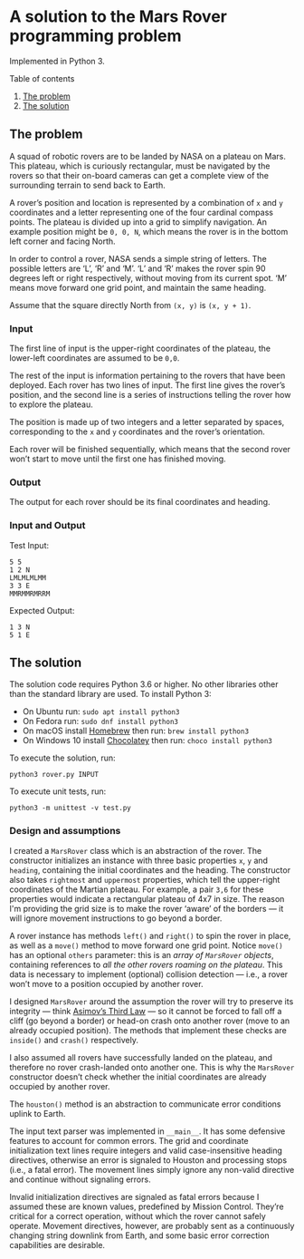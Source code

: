 # A solution to the Mars Rover programming problem

Implemented in Python 3.

Table of contents

1. [The problem](#the-problem)
2. [The solution](#the-solution)

## The problem

A squad of robotic rovers are to be landed by NASA on a plateau on Mars. This plateau, which is curiously rectangular, must be navigated by the rovers so that their on-board cameras can get a complete view of the surrounding terrain to send back to Earth.

A rover’s position and location is represented by a combination of `x` and `y` coordinates and a letter representing one of the four cardinal compass points. The plateau is divided up into a grid to simplify navigation. An example position might be `0, 0, N`, which means the rover is in the bottom left corner and facing North.

In order to control a rover, NASA sends a simple string of letters. The possible letters are ‘L’, ‘R’ and ‘M’. ‘L’ and ‘R’ makes the rover spin 90 degrees left or right respectively, without moving from its current spot. 
‘M’ means move forward one grid point, and maintain the same heading.

Assume that the square directly North from `(x, y)` is `(x, y + 1)`.

### Input

The first line of input is the upper-right coordinates of the plateau, the lower-left coordinates are assumed to be `0,0`.

The rest of the input is information pertaining to the rovers that have been deployed. Each rover has two lines of input. The first line gives the rover’s position, and the second line is a series of instructions telling the rover how to explore the plateau.

The position is made up of two integers and a letter separated by spaces, corresponding to the `x` and `y` coordinates and the rover’s orientation.

Each rover will be finished sequentially, which means that the second rover won’t start to move until the first one has finished moving.

### Output

The output for each rover should be its final coordinates and heading.

### Input and Output

Test Input:

```
5 5
1 2 N
LMLMLMLMM
3 3 E
MMRMMRMRRM
```

Expected Output:

```
1 3 N
5 1 E
```

## The solution

The solution code requires Python 3.6 or higher. No other libraries other than the standard library are used. To install Python 3:

- On Ubuntu run: `sudo apt install python3`
- On Fedora run: `sudo dnf install python3`
- On macOS install [Homebrew](https://brew.sh/) then run: `brew install python3`
- On Windows 10 install [Chocolatey](https://chocolatey.org/) then run: `choco install python3`

To execute the solution, run:

    python3 rover.py INPUT

To execute unit tests, run:

    python3 -m unittest -v test.py

### Design and assumptions

I created a `MarsRover` class which is an abstraction of the rover. The constructor initializes an instance with three basic properties `x`, `y` and `heading`, containing the initial coordinates and the heading. The constructor also takes `rightmost` and `uppermost` properties, which tell the upper-right coordinates of the Martian plateau. For example, a pair `3,6` for these properties would indicate a rectangular plateau of 4x7 in size. The reason I'm providing the grid size is to make the rover ‘aware’ of the borders — it will ignore movement instructions to go beyond a border.

A rover instance has methods `left()` and `right()` to spin the rover in place, as well as a `move()` method to move forward one grid point. Notice `move()` has an optional `others` parameter: this is an *array of `MarsRover` objects*, containing references to *all the other rovers roaming on the plateau*. This data is necessary to implement (optional) collision detection — i.e., a rover won’t move to a position occupied by another rover.

I designed `MarsRover` around the assumption the rover will try to preserve its integrity — think [Asimov’s Third Law](https://en.wikipedia.org/wiki/Three_Laws_of_Robotics) — so it cannot be forced to fall off a cliff (go beyond a border) or head-on crash onto another rover (move to an already occupied position). The methods that implement these checks are `inside()` and `crash()` respectively.

I also assumed all rovers have successfully landed on the plateau, and therefore no rover crash-landed onto another one. This is why the `MarsRover` constructor doesn’t check whether the initial coordinates are already occupied by another rover.

The `houston()` method is an abstraction to communicate error conditions uplink to Earth.

The input text parser was implemented in `__main__`. It has some defensive features to account for common errors. The grid and coordinate initialization text lines require integers and  valid case-insensitive heading directives, otherwise an error is signaled to Houston and processing stops (i.e., a fatal error). The movement lines simply ignore any non-valid directive and continue without signaling errors.

Invalid initialization directives are signaled as fatal errors because I assumed these are known values, predefined by Mission Control. They’re critical for a correct operation, without which the rover cannot safely operate. Movement directives, however, are probably sent as a continuously changing string downlink from Earth, and some basic error correction capabilities are desirable.
